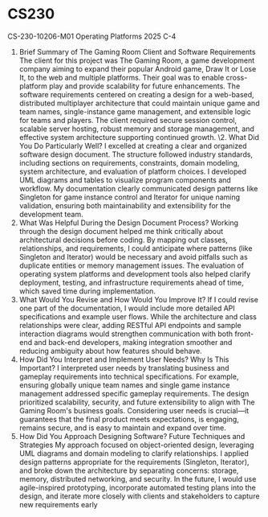 # CS230
CS-230-10206-M01 Operating Platforms 2025 C-4
1. Brief Summary of The Gaming Room Client and Software Requirements
The client for this project was The Gaming Room, a game development company aiming to expand their popular Android game, Draw It or Lose It, to the web and multiple platforms. Their goal was to enable cross-platform play and provide scalability for future enhancements. The software requirements centered on creating a design for a web-based, distributed multiplayer architecture that could maintain unique game and team names, single-instance game management, and extensible logic for teams and players. The client required secure session control, scalable server hosting, robust memory and storage management, and effective system architecture supporting continued growth.
\2. What Did You Do Particularly Well?
I excelled at creating a clear and organized software design document. The structure followed industry standards, including sections on requirements, constraints, domain modeling, system architecture, and evaluation of platform choices. I developed UML diagrams and tables to visualize program components and workflow. My documentation clearly communicated design patterns like Singleton for game instance control and Iterator for unique naming validation, ensuring both maintainability and extensibility for the development team.
3. What Was Helpful During the Design Document Process?
Working through the design document helped me think critically about architectural decisions before coding. By mapping out classes, relationships, and requirements, I could anticipate where patterns (like Singleton and Iterator) would be necessary and avoid pitfalls such as duplicate entities or memory management issues. The evaluation of operating system platforms and development tools also helped clarify deployment, testing, and infrastructure requirements ahead of time, which saved time during implementation.
4. What Would You Revise and How Would You Improve It?
If I could revise one part of the documentation, I would include more detailed API specifications and example user flows. While the architecture and class relationships were clear, adding RESTful API endpoints and sample interaction diagrams would strengthen communication with both front-end and back-end developers, making integration smoother and reducing ambiguity about how features should behave.
5. How Did You Interpret and Implement User Needs? Why Is This Important?
I interpreted user needs by translating business and gameplay requirements into technical specifications. For example, ensuring globally unique team names and single game instance management addressed specific gameplay requirements. The design prioritized scalability, security, and future extensibility to align with The Gaming Room's business goals. Considering user needs is crucial—it guarantees that the final product meets expectations, is engaging, remains secure, and is easy to maintain and expand over time.
6. How Did You Approach Designing Software? Future Techniques and Strategies
My approach focused on object-oriented design, leveraging UML diagrams and domain modeling to clarify relationships. I applied design patterns appropriate for the requirements (Singleton, Iterator), and broke down the architecture by separating concerns: storage, memory, distributed networking, and security. In the future, I would use agile-inspired prototyping, incorporate automated testing plans into the design, and iterate more closely with clients and stakeholders to capture new requirements early

